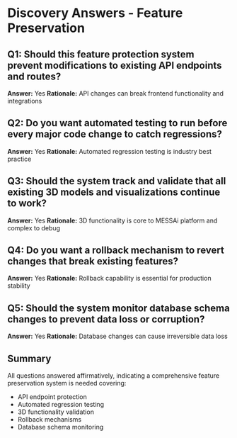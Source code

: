 # Discovery Answers - Feature Preservation

## Q1: Should this feature protection system prevent modifications to existing API endpoints and routes?
**Answer:** Yes
**Rationale:** API changes can break frontend functionality and integrations

## Q2: Do you want automated testing to run before every major code change to catch regressions?
**Answer:** Yes
**Rationale:** Automated regression testing is industry best practice

## Q3: Should the system track and validate that all existing 3D models and visualizations continue to work?
**Answer:** Yes
**Rationale:** 3D functionality is core to MESSAi platform and complex to debug

## Q4: Do you want a rollback mechanism to revert changes that break existing features?
**Answer:** Yes
**Rationale:** Rollback capability is essential for production stability

## Q5: Should the system monitor database schema changes to prevent data loss or corruption?
**Answer:** Yes
**Rationale:** Database changes can cause irreversible data loss

## Summary
All questions answered affirmatively, indicating a comprehensive feature preservation system is needed covering:
- API endpoint protection
- Automated regression testing
- 3D functionality validation
- Rollback mechanisms
- Database schema monitoring